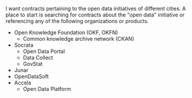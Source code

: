 I want contracts pertaining to the open data initiatives of different cities.
A place to start is searching for contracts about the "open data" initiative
or referencing any of the following organizations or products.

* Open Knowledge Foundation (OKF, OKFN)
  * Common knowledge archive network (CKAN)
* Socrata
  * Open Data Portal
  * Data Collect
  * GovStat
* Junar
* OpenDataSoft
* Accela
  * Open Data Platform
